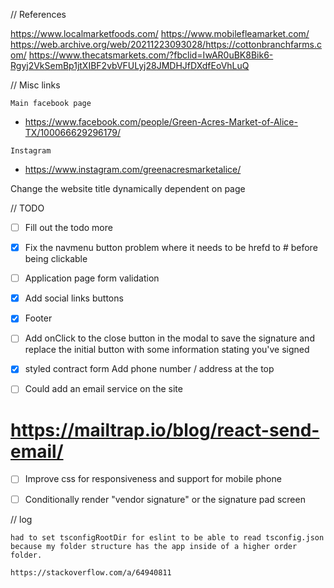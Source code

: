 // References

https://www.localmarketfoods.com/
https://www.mobilefleamarket.com/
https://web.archive.org/web/20211223093028/https://cottonbranchfarms.com/
https://www.thecatsmarkets.com/?fbclid=IwAR0uBK8Bik6-Rgyj2VkSemBp1jtXIBF2vbVFULyj28JMDHJfDXdfEoVhLuQ

// Misc links

`Main facebook page`

- https://www.facebook.com/people/Green-Acres-Market-of-Alice-TX/100066629296179/

`Instagram`

- https://www.instagram.com/greenacresmarketalice/

Change the website title dynamically dependent on page

// TODO

- [ ] Fill out the todo more
- [x] Fix the navmenu button problem where it needs to be hrefd to # before being clickable
- [ ] Application page form validation

- [x] Add social links buttons

- [x] Footer

- [ ] Add onClick to the close button in the modal to save the signature and replace the initial button with some information stating you've signed

- [x] styled contract form
      Add phone number / address at the top

- [ ] Could add an email service on the site

# https://mailtrap.io/blog/react-send-email/

- [ ] Improve css for responsiveness and support for mobile phone

- [ ] Conditionally render "vendor signature" or the signature pad screen

// log

```
had to set tsconfigRootDir for eslint to be able to read tsconfig.json because my folder structure has the app inside of a higher order folder.

https://stackoverflow.com/a/64940811
```
